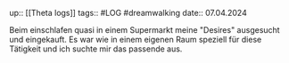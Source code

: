 up:: [[Theta logs]]
tags:: #LOG #dreamwalking
date:: 07.04.2024

Beim einschlafen quasi in einem Supermarkt meine "Desires" ausgesucht und eingekauft.
Es war wie in einem eigenen Raum speziell für diese Tätigkeit und ich suchte mir das passende aus.
